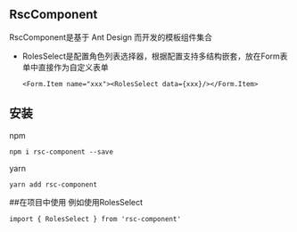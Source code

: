
## RscComponent
RscComponent是基于 Ant Design 而开发的模板组件集合

* RolesSelect是配置角色列表选择器，根据配置支持多结构嵌套，放在Form表单中直接作为自定义表单
  ```
  <Form.Item name="xxx"><RolesSelect data={xxx}/></Form.Item>
  ```

## 安装
npm
```
npm i rsc-component --save
```
yarn
```
yarn add rsc-component
```

##在项目中使用
例如使用RolesSelect

```
import { RolesSelect } from 'rsc-component'
```
